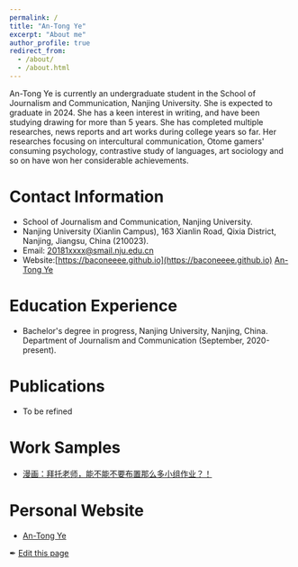 ```yaml
---
permalink: /
title: "An-Tong Ye"
excerpt: "About me"
author_profile: true
redirect_from: 
  - /about/
  - /about.html
---
```


An-Tong Ye is currently an undergraduate student in the School of Journalism and Communication, Nanjing University. She is expected to graduate in 2024. She has a keen interest in writing, and have been studying drawing for more than 5 years. She has completed multiple researches, news reports and art works during college years so far. Her researches focusing on intercultural communication, Otome gamers' consuming psychology, contrastive study of languages, art sociology and so on have won her considerable achievements.

Contact Information
======
- School of Journalism and Communication, Nanjing University.
- Nanjing University (Xianlin Campus), 163 Xianlin Road, Qixia District, Nanjing, Jiangsu, China (210023).
- Email: 20181xxxx@smail.nju.edu.cn
- Website:[https://baconeeee.github.io](https://baconeeee.github.io) [An-Tong Ye](https://antongye.mobirisesite.com/)

Education Experience
======
- Bachelor's degree in progress, Nanjing University, Nanjing, China. Department of Journalism and Communication (September, 2020-present).

Publications
======
- To be refined

Work Samples
======
- [漫画：拜托老师，能不能不要布置那么多小组作业？！](https://mp.weixin.qq.com/s?__biz=MjM5ODQ4NTM2Ng==&mid=2651183688&idx=1&sn=0344461ed894d3567a451eda45c36bfd&chksm=bd3b76518a4cff47840c5ecd22dd5e6627a176de6e17daee5dbfba1d7ff9fb6d4e062c162a8f&mpshare=1&scene=1&srcid=0306a9Yf830wYlTuyglGVUza&sharer_sharetime=1678064182053&sharer_shareid=dfd5791e36fa2da064257027f8ce4c74#rd)

Personal Website
======
- [An-Tong Ye](https://antongye.mobirisesite.com/)

✒ [Edit this page](https://github.com/Baconeeee/Baconeeee.github.io/edit/master/_pages/about.md)
